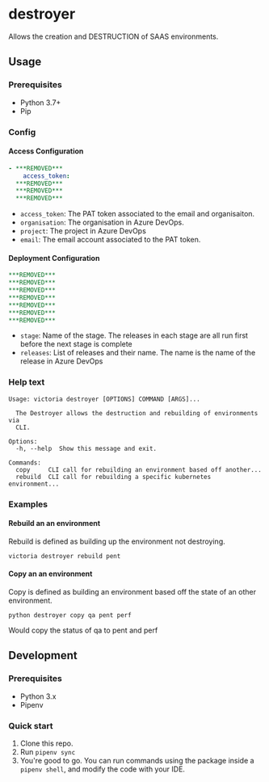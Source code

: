 # destroyer

Allows the creation and DESTRUCTION of SAAS environments.

## Usage

### Prerequisites
- Python 3.7+
- Pip

### Config

#### Access Configuration
```yaml
- ***REMOVED***
    access_token:
  ***REMOVED***
  ***REMOVED***
  ***REMOVED***
```

- `access_token`: The PAT token associated to the email and organisaiton.
- `organisation`: The organisation in Azure DevOps.
- `project`: The project in Azure DevOps
- `email`: The email account associated to the PAT token.

#### Deployment Configuration
```yaml
***REMOVED***
***REMOVED***
***REMOVED***
***REMOVED***
***REMOVED***
***REMOVED***
***REMOVED***
```
- `stage`: Name of the stage. The releases in each stage are all run first before the next stage is complete
- `releases`: List of releases and their name. The name is the name of the release in Azure DevOps

### Help text

```
Usage: victoria destroyer [OPTIONS] COMMAND [ARGS]...

  The Destroyer allows the destruction and rebuilding of environments via
  CLI.

Options:
  -h, --help  Show this message and exit.

Commands:
  copy     CLI call for rebuilding an environment based off another...
  rebuild  CLI call for rebuilding a specific kubernetes environment...

```

### Examples

#### Rebuild an an environment

Rebuild is defined as building up the environment not destroying.

```
victoria destroyer rebuild pent
```

#### Copy an an environment

Copy is defined as building an environment based off the state of an other environment.

```
python destroyer copy qa pent perf
```

Would copy the status of qa to pent and perf

## Development

### Prerequisites
- Python 3.x
- Pipenv

### Quick start
1. Clone this repo.
2. Run `pipenv sync`
3. You're good to go. You can run commands using the package inside a
   `pipenv shell`, and modify the code with your IDE.

